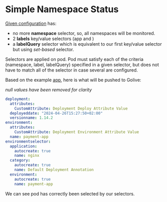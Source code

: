 # Simple Namespace Status

[Given configuration](./config.yaml) has:
* no more **namespace** selector, so, all namespaces will be monitored.
* 2 **labels** key/value selectors (app and )
* a **labelQuery** selector which is equivalent to our first key/value selector but using *set-based* selector.

Selectors are applied on pod. Pod must satisfy each of the criteria (namespace, label, labelQuery) specified in a given selector,
but does not have to match all of the selector in case several are configured.

Based on the example [app](../app/app.yaml), here is what will be pushed to Golive:

*null values have been removed for clarity*
```yaml
deployment:
  attributes:
    CustomAttribute: Deployment Deploy Attribute Value
  deployeddate: "2024-04-26T15:27:50+02:00"
  versionname: 1.14.2
environment:
  attributes:
    CustomAttribute: Deployment Environment Attribute Value
  name: payment-app
environmentselector:
  application:
    autocreate: true
    name: nginx
  category:
    autocreate: true
    name: Default Deployment Annotation
  environment:
    autocreate: true
    name: payment-app
```

We can see pod has correctly been selected by our selectors.

